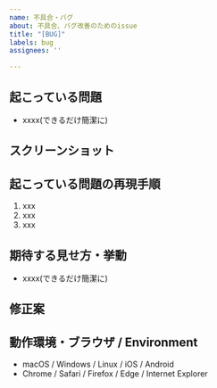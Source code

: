 ```yaml
---
name: 不具合・バグ
about: 不具合、バグ改善のためのissue
title: "[BUG]"
labels: bug
assignees: ''

---
```


## 起こっている問題
- xxxx(できるだけ簡潔に)

## スクリーンショット

## 起こっている問題の再現手順
1. xxx
2. xxx
3. xxx

## 期待する見せ方・挙動
- xxxx(できるだけ簡潔に)

## 修正案
<!-- 現時点で何か分かれば -->

## 動作環境・ブラウザ / Environment
- macOS / Windows / Linux / iOS / Android
- Chrome / Safari / Firefox / Edge / Internet Explorer
